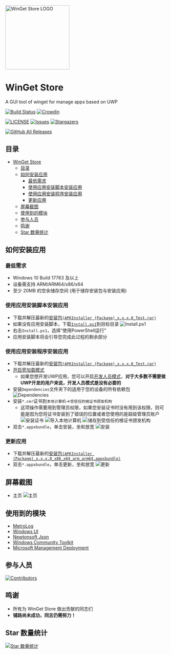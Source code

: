 <img alt="WinGet Store LOGO" src="logo.png" width="200px"/>

# WinGet Store
A GUI tool of winget for manage apps based on UWP

[![Build Status](https://github.com/wherewhere/WinGet-Store/actions/workflows/build-and-package.yml/badge.svg)](https://github.com/wherewhere/WinGet-Store/actions/workflows/build-and-package.yml "Build Status")
[![Crowdin](https://badges.crowdin.net/winget-store/localized.svg)](https://crowdin.com/project/winget-store "Crowdin")

[![LICENSE](https://img.shields.io/github/license/wherewhere/WinGet-Store.svg?label=License&style=flat-square)](https://github.com/wherewhere/WinGet-Store/blob/master/LICENSE "LICENSE")
[![Issues](https://img.shields.io/github/issues/wherewhere/WinGet-Store.svg?label=Issues&style=flat-square)](https://github.com/wherewhere/WinGet-Store/issues "Issues")
[![Stargazers](https://img.shields.io/github/stars/wherewhere/WinGet-Store.svg?label=Stars&style=flat-square)](https://github.com/wherewhere/WinGet-Store/stargazers "Stargazers")

[![GitHub All Releases](https://img.shields.io/github/downloads/wherewhere/WinGet-Store/total.svg?label=DOWNLOAD&logo=github&style=for-the-badge)](https://github.com/wherewhere/WinGet-Store/releases/latest "GitHub All Releases")

## 目录
- [WinGet Store](#winget-store)
  - [目录](#目录)
  - [如何安装应用](#如何安装应用)
    - [最低需求](#最低需求)
    - [使用应用安装脚本安装应用](#使用应用安装脚本安装应用)
    - [使用应用安装程序安装应用](#使用应用安装程序安装应用)
    - [更新应用](#更新应用)
  - [屏幕截图](#屏幕截图)
  - [使用到的模块](#使用到的模块)
  - [参与人员](#参与人员)
  - [鸣谢](#鸣谢)
  - [Star 数量统计](#star-数量统计)

## 如何安装应用
### 最低需求
- Windows 10 Build 17763 及以上
- 设备需支持 ARM/ARM64/x86/x64
- 至少 20MB 的空余储存空间 (用于储存安装包与安装应用)

### 使用应用安装脚本安装应用
- 下载并解压最新的[安装包`(APKInstaller (Package)_x.x.x.0_Test.rar)`](https://github.com/wherewhere/WinGet-Store/releases/latest "下载安装包")
- 如果没有应用安装脚本，下载[`Install.ps1`](Install.ps1)到目标目录
![Install.ps1](Images/Guides/Snipaste_2019-10-12_22-49-11.png)
- 右击`Install.ps1`，选择“使用PowerShell运行”
- 应用安装脚本将会引导您完成此过程的剩余部分

### 使用应用安装程序安装应用
- 下载并解压最新的[安装包`(APKInstaller (Package)_x.x.x.0_Test.rar)`](https://github.com/wherewhere/WinGet-Store/releases/latest "下载安装包")
- [开启旁加载模式](https://www.windowscentral.com/how-enable-windows-10-sideload-apps-outside-store)
  - 如果您想开发UWP应用，您可以开启[开发人员模式](https://docs.microsoft.com/zh-cn/windows/uwp/get-started/enable-your-device-for-development)，**对于大多数不需要做UWP开发的用户来说，开发人员模式是没有必要的**
- 安装`Dependencies`文件夹下的适用于您的设备的所有依赖包
![Dependencies](Images/Guides/Snipaste_2019-10-13_15-51-33.png)
- 安装`*.cer`证书到`本地计算机`→`受信任的根证书颁发机构`
  - 这项操作需要用到管理员权限，如果您安装证书时没有用到该权限，则可能是因为您将证书安装到了错误的位置或者您使用的是超级管理员账户
  ![安装证书](Images/Guides/Snipaste_2019-10-12_22-46-37.png)
  ![导入本地计算机](Images/Guides/Snipaste_2019-10-19_15-28-58.png)
  ![储存到受信任的根证书颁发机构](Images/Guides/Snipaste_2019-10-20_23-36-44.png)
- 双击`*.appxbundle`，单击安装，坐和放宽
![安装](Images/Guides/Snipaste_2019-10-13_12-42-40.png)

### 更新应用
- 下载并解压最新的[安装包`(APKInstaller (Package)_x.x.x.0_x86_x64_arm_arm64.appxbundle)`](https://github.com/wherewhere/WinGet-Store/releases/latest "下载安装包")
- 双击`*.appxbundle`，单击更新，坐和放宽
![更新](Images/Guides/Snipaste_2019-10-13_16-01-09.png)

## 屏幕截图
- 主页
![主页](Images/Screenshots/Snipaste_2023-05-10_14-37-07.png)

## 使用到的模块
- [MetroLog](https://github.com/novotnyllc/MetroLog "MetroLog")
- [Windows UI](https://github.com/microsoft/microsoft-ui-xaml "Windows UI")
- [Newtonsoft Json](https://www.newtonsoft.com/json "Newtonsoft Json")
- [Windows Community Toolkit](https://github.com/CommunityToolkit/WindowsCommunityToolkit "Windows Community Toolkit")
- [Microsoft Management Deployment](https://github.com/microsoft/winget-cli "Microsoft Management Deployment")

## 参与人员
[![Contributors](https://contrib.rocks/image?repo=wherewhere/WinGet-Store)](https://github.com/wherewhere/WinGet-Store/graphs/contributors "Contributors")

## 鸣谢
- 所有为 WinGet Store 做出贡献的同志们
- **铺路尚未成功，同志仍需努力！**

## Star 数量统计
[![Star 数量统计](https://starchart.cc/wherewhere/WinGet-Store.svg)](https://starchart.cc/wherewhere/WinGet-Store "Star 数量统计")
